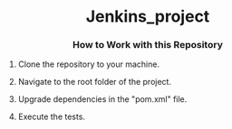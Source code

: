 <!DOCTYPE html>
<html>
<body>
    <h1 align="center">Jenkins_project</h1>
    <h3 align="center">How to Work with this Repository</h3>
    <ol>
        <li>
            <p>Clone the repository to your machine.</p>
        </li>
        <li>
            <p>Navigate to the root folder of the project.</p>
        </li>
        <li>
            <p>Upgrade dependencies in the "pom.xml" file.</p>
        </li>
        <li>
            <p>Execute the tests.</p>
        </li>
    </ol>
</body>
</html>

